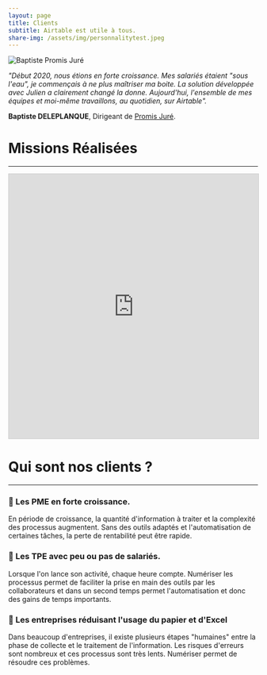 ```yaml
---
layout: page
title: Clients
subtitle: Airtable est utile à tous.
share-img: /assets/img/personnalitytest.jpeg
---
```




![Baptiste Promis Juré]({{site.url}}/beautiful-jekyll/assets/img/page-clients/baptiste-pj.png )

*"Début 2020, nous étions en forte croissance. Mes salariés étaient "sous l'eau", je commençais à ne plus maîtriser ma boite. La solution développée avec Julien a clairement changé la donne.
Aujourd'hui, l'ensemble de mes équipes et moi-même travaillons, au quotidien, sur Airtable".*

**Baptiste DELEPLANQUE**, Dirigeant de [Promis Juré](https://promis-jure.fr/).



# Missions Réalisées

---

<iframe class="airtable-embed" src="https://airtable.com/embed/shridOtU1hUUXVPyS?backgroundColor=red&viewControls=on" frameborder="0" onmousewheel="" width="100%" height="533" style="background: transparent; border: 1px solid #ccc;"></iframe>


# Qui sont nos clients ?

---

### 🚀 Les PME en forte croissance.

En période de croissance, la quantité d'information à traiter et la complexité des processus augmentent. Sans des outils adaptés et l'automatisation de certaines tâches, la perte de rentabilité peut être rapide.

### 💪 Les TPE avec peu ou pas de salariés.

Lorsque l'on lance son activité, chaque heure compte. Numériser les processus permet de faciliter la prise en main des outils par les collaborateurs et dans un second temps permet l'automatisation et donc des gains de temps importants.

### 📘 Les entreprises réduisant l'usage du papier et d'Excel

Dans beaucoup d'entreprises, il existe plusieurs étapes "humaines" entre la phase de collecte et le traitement de l'information. Les risques d'erreurs sont nombreux et ces processus sont très lents. Numériser permet de résoudre ces problèmes.
